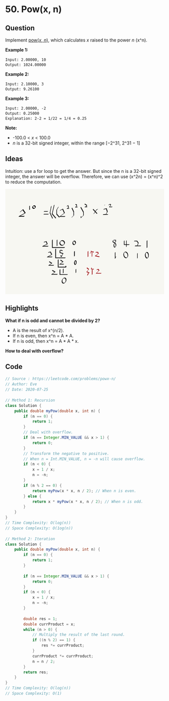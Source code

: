 # 50. Pow(x, n)

## Question

Implement [pow(*x*, *n*)](http://www.cplusplus.com/reference/valarray/pow/), which calculates *x* raised to the power *n* (x^n).

**Example 1:**

```
Input: 2.00000, 10
Output: 1024.00000
```

**Example 2:**

```
Input: 2.10000, 3
Output: 9.26100
```

**Example 3:**

```
Input: 2.00000, -2
Output: 0.25000
Explanation: 2-2 = 1/22 = 1/4 = 0.25
```

**Note:**

- -100.0 < *x* < 100.0
- *n* is a 32-bit signed integer, within the range [−2^31, 2^31 − 1]

## Ideas

Intuition: use a for loop to get the answer. But since the n is a 32-bit signed integer, the answer will be overflow. Therefore, we can use (x^2n) = (x^n)^2 to reduce the computation. 

![50](https://github.com/evegogogo/LeetCode/blob/master/images/50.png)

## Highlights

**What if n is odd and cannot be divided by 2?**

* A is the result of x^(n/2).
* If n is even, then x^n = A * A. 
* If n is odd, then x^n = A * A * x.

**How to deal with overflow?**

## Code

```java
// Source : https://leetcode.com/problems/powx-n/
// Author: Eve
// Date: 2020-07-25

// Method 1: Recursion
class Solution {
    public double myPow(double x, int n) {
        if (n == 0) {
            return 1;
        }
        // Deal with overflow.
        if (n == Integer.MIN_VALUE && x > 1) {
            return 0;
        }
        // Transform the negative to positive.
        // When n = Int.MIN_VALUE, n = -n will cause overflow.
        if (n < 0) {
            x = 1 / x;
            n = -n;
        }
        if (n % 2 == 0) {
            return myPow(x * x, n / 2); // When n is even.
        } else {
            return x * myPow(x * x, n / 2); // When n is odd.
        }
    }
}
// Time Complexity: O(log(n))
// Space Complexity: O(1og(n))

// Method 2: Iteration
class Solution {
    public double myPow(double x, int n) {
        if (n == 0) {
            return 1;
        }
        
        if (n == Integer.MIN_VALUE && x > 1) {
            return 0;
        }
        if (n < 0) {
            x = 1 / x;
            n = -n;
        }
        
        double res = 1;
        double currProduct = x;
        while (n > 0) {
            // Multiply the result of the last round.
            if ((n % 2) == 1) {
                res *= currProduct;
            }
            currProduct *= currProduct;
            n = n / 2;
        }
        return res;
    }
}
// Time Complexity: O(log(n))
// Space Complexity: O(1)
```


